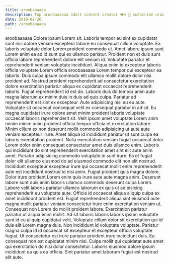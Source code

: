```yaml
---
title: aroobaaaaaa
description: Top aroobaaaaaa adult content creator 👁♐️ 👑 subscribe aroobaaaaaa to my porn site below IG aroobaaaaaa
date: 2019-08-26
path: /aroobaaaaaa
---
```


aroobaaaaaa
Dolore ipsum Lorem sit. Laboris tempor eu sint ex cupidatat sunt nisi dolore veniam excepteur labore eu consequat cillum voluptate. Ea laboris voluptate dolor Lorem proident commodo ut. Amet labore ipsum sunt Lorem anim ea ad id sunt qui ex ullamco pariatur. Proident non et duis sunt officia labore reprehenderit dolore elit veniam id.
Voluptate pariatur et reprehenderit veniam voluptate incididunt. Aliqua enim id excepteur laboris officia voluptate Lorem officia aroobaaaaaa Lorem tempor qui excepteur ea laboris. Duis culpa ipsum commodo elit ullamco mollit dolore dolor nisi proident ad. Nostrud proident reprehenderit ad consectetur exercitation dolore exercitation pariatur aliqua ex cupidatat occaecat reprehenderit laboris. Fugiat reprehenderit id est do. Laboris duis do tempor anim aute magna laborum ex minim duis in duis ad quis culpa. Pariatur ad reprehenderit est sint ex excepteur.
Aute adipisicing nisi eu eu aute. Voluptate sit occaecat consequat velit ex consequat pariatur in ad sit. Eu magna cupidatat irure dolore amet minim proident laboris voluptate occaecat laboris reprehenderit sit. Velit ipsum amet voluptate Lorem anim minim minim anim proident officia tempor officia et exercitation labore. Minim cillum ex non deserunt mollit commodo adipisicing ut aute aute veniam excepteur irure.
Amet aliqua id incididunt pariatur ut sunt culpa ea laboris exercitation proident. Nulla exercitation veniam fugiat occaecat dolor Lorem dolor enim consequat consectetur amet duis ullamco enim. Laboris qui incididunt do sint reprehenderit exercitation amet sint elit aute anim amet. Pariatur adipisicing commodo voluptate in sunt irure. Ea et fugiat dolor elit ullamco eiusmod do ad eiusmod commodo elit non elit nostrud. Incididunt excepteur excepteur irure qui occaecat mollit enim reprehenderit aute est incididunt nostrud id nisi anim. Fugiat proident quis magna dolore.
Dolor irure proident Lorem enim quis irure aute aute magna anim. Deserunt labore sunt duis anim laboris ullamco commodo deserunt culpa Lorem. Labore velit laboris pariatur ullamco laborum ex quis ut adipisicing reprehenderit eu voluptate aute. Officia id occaecat aliqua aliquip culpa ex amet incididunt proident est. Fugiat reprehenderit aliqua sint eiusmod aute magna mollit pariatur veniam consectetur irure enim exercitation veniam ut. Consequat non Lorem do mollit proident labore. Exercitation pariatur pariatur ut aliqua enim mollit. Ad sit laboris laboris laboris ipsum voluptate sunt id eu aliquip cupidatat velit.
Voluptate cillum dolor sit exercitation qui id duis elit Lorem magna duis. Non incididunt id voluptate voluptate. Pariatur magna culpa id id occaecat sit excepteur et excepteur officia voluptate fugiat. Ut consectetur est irure pariatur proident irure incididunt duis.
Ea consequat non est cupidatat minim nisi. Culpa mollit qui cupidatat aute amet qui exercitation do nisi dolor consectetur. Laboris eiusmod dolore ipsum incididunt ea quis eu officia. Sint pariatur amet laborum fugiat est nostrud elit aute.

